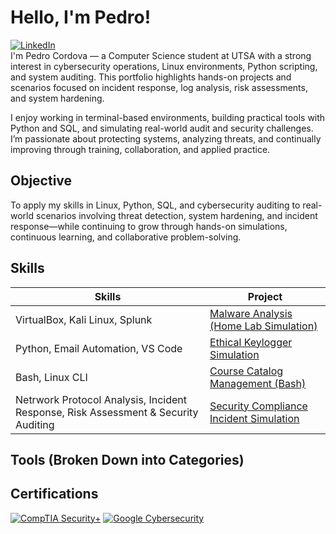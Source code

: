# Hello, I'm Pedro!
[![LinkedIn](https://img.shields.io/badge/LinkedIn-%230077B5.svg?logo=linkedin&logoColor=white)](https://linkedin.com/in/pedro-c-151296221)<br>
I'm Pedro Cordova — a Computer Science student at UTSA with a strong interest in cybersecurity operations, Linux environments, Python scripting, and system auditing. This portfolio highlights hands-on projects and scenarios focused on incident response, log analysis, risk assessments, and system hardening.

I enjoy working in terminal-based environments, building practical tools with Python and SQL, and simulating real-world audit and security challenges. I’m passionate about protecting systems, analyzing threats, and continually improving through training, collaboration, and applied practice.

## Objective
To apply my skills in Linux, Python, SQL, and cybersecurity auditing to real-world scenarios involving threat detection, system hardening, and incident response—while continuing to grow through hands-on simulations, continuous learning, and collaborative problem-solving.

## Skills

| Skills | Project |
|----------|----------|
| VirtualBox, Kali Linux, Splunk    | [Malware Analysis (Home Lab Simulation)](https://github.com/Pcordova01/Malware-Analysis-Home-Lab-Simulation-)     |
| Python, Email Automation, VS Code    | [Ethical Keylogger Simulation](https://github.com/Pcordova01/python-keylogger-emailer)     |
| Bash, Linux CLI    | [Course Catalog Management (Bash)](https://github.com/Pcordova01/Course_Catalog/blob/main/README.md)     |
| Netrwork Protocol Analysis, Incident Response, Risk Assessment & Security Auditing    | [Security Compliance Incident Simulation](https://github.com/Pcordova01/Security-Compliance-Incident-Simulation)     |


## Tools (Broken Down into Categories)


## Certifications
[![CompTIA Security+](https://img.shields.io/badge/CompTIA%20Security+-red?logo=CompTIA&logoColor=white)](https://www.credly.com/badges/6456d19b-e5e1-4cf4-8456-3fe2565cacae/public_url)
[![Google Cybersecurity](https://img.shields.io/badge/Google%20Cybersecurity-blue?logo=google&logoColor=white)](https://coursera.org/share/bba951a6d7528978187073cfaae0795e)
